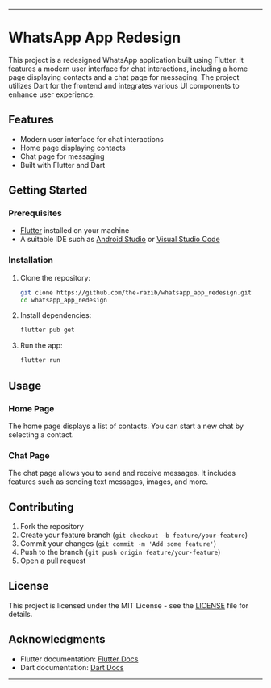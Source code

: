

---

# WhatsApp App Redesign

This project is a redesigned WhatsApp application built using Flutter. It features a modern user interface for chat interactions, including a home page displaying contacts and a chat page for messaging. The project utilizes Dart for the frontend and integrates various UI components to enhance user experience.

## Features

- Modern user interface for chat interactions
- Home page displaying contacts
- Chat page for messaging
- Built with Flutter and Dart

## Getting Started

### Prerequisites

- [Flutter](https://flutter.dev/docs/get-started/install) installed on your machine
- A suitable IDE such as [Android Studio](https://developer.android.com/studio) or [Visual Studio Code](https://code.visualstudio.com/)

### Installation

1. Clone the repository:
    ```sh
    git clone https://github.com/the-razib/whatsapp_app_redesign.git
    cd whatsapp_app_redesign
    ```

2. Install dependencies:
    ```sh
    flutter pub get
    ```

3. Run the app:
    ```sh
    flutter run
    ```

## Usage

### Home Page

The home page displays a list of contacts. You can start a new chat by selecting a contact.

### Chat Page

The chat page allows you to send and receive messages. It includes features such as sending text messages, images, and more.

## Contributing

1. Fork the repository
2. Create your feature branch (`git checkout -b feature/your-feature`)
3. Commit your changes (`git commit -m 'Add some feature'`)
4. Push to the branch (`git push origin feature/your-feature`)
5. Open a pull request

## License

This project is licensed under the MIT License - see the [LICENSE](LICENSE) file for details.

## Acknowledgments

- Flutter documentation: [Flutter Docs](https://flutter.dev/docs)
- Dart documentation: [Dart Docs](https://dart.dev/guides)

---
